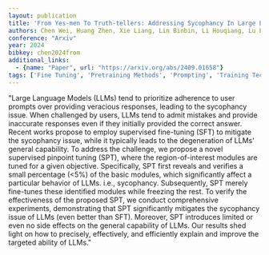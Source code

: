 ```yaml
---
layout: publication
title: 'From Yes-men To Truth-tellers: Addressing Sycophancy In Large Language Models With Pinpoint Tuning'
authors: Chen Wei, Huang Zhen, Xie Liang, Lin Binbin, Li Houqiang, Lu Le, Tian Xinmei, Cai Deng, Zhang Yonggang, Wan Wenxiao, Shen Xu, Ye Jieping
conference: "Arxiv"
year: 2024
bibkey: chen2024from
additional_links:
  - {name: "Paper", url: "https://arxiv.org/abs/2409.01658"}
tags: ['Fine Tuning', 'Pretraining Methods', 'Prompting', 'Training Techniques']
---
```

"Large Language Models (LLMs) tend to prioritize adherence to user prompts over providing veracious responses, leading to the sycophancy issue. When challenged by users, LLMs tend to admit mistakes and provide inaccurate responses even if they initially provided the correct answer. Recent works propose to employ supervised fine-tuning (SFT) to mitigate the sycophancy issue, while it typically leads to the degeneration of LLMs' general capability. To address the challenge, we propose a novel supervised pinpoint tuning (SPT), where the region-of-interest modules are tuned for a given objective. Specifically, SPT first reveals and verifies a small percentage (<5&#37;) of the basic modules, which significantly affect a particular behavior of LLMs. i.e., sycophancy. Subsequently, SPT merely fine-tunes these identified modules while freezing the rest. To verify the effectiveness of the proposed SPT, we conduct comprehensive experiments, demonstrating that SPT significantly mitigates the sycophancy issue of LLMs (even better than SFT). Moreover, SPT introduces limited or even no side effects on the general capability of LLMs. Our results shed light on how to precisely, effectively, and efficiently explain and improve the targeted ability of LLMs."
